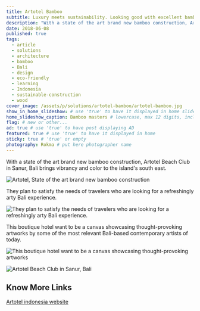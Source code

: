 ```yaml
---
title: Artotel Bamboo
subtitle: Luxury meets sustainability. Looking good with excellent bamboo architecture in Sanur, Bali.
description: "With a state of the art brand new bamboo construction, Artotel Beach Club in Sanur, Bali brings vibrancy and color to the island's south east."
date: 2018-06-08
published: true
tags:
  - article
  - solutions
  - architecture
  - bamboo
  - Bali
  - design
  - eco-friendly
  - learning
  - Indonesia
  - sustainable-construction
  - wood
cover_image: /assets/p/solutions/artotel-bamboo/artotel-bamboo.jpg
show_in_home_slideshow: # use 'true' to have it displayed in home slideshow
home_slideshow_caption: Bamboo masters # lowercase, max 12 digits, including spaces
flag: # new or other...
ad: true # use 'true' to have post displaying AD
featured: true # use 'true' to have it displayed in home
sticky: true # 'true' or empty
photography: Rokma # put here photographer name
---
```


With a state of the art brand new bamboo construction, Artotel Beach Club in Sanur, Bali brings vibrancy and color to the island's south east.

![Artotel, State of the art brand new bamboo construction](/assets/p/solutions/artotel-bamboo/artotel-bamboo-02.jpg)


They plan to satisfy the needs of travelers who are looking for a refreshingly arty Bali experience.

![They plan to satisfy the needs of travelers who are looking for a refreshingly arty Bali experience.](/assets/p/solutions/artotel-bamboo/artotel-bamboo-03.jpg)

This boutique hotel want to be a canvas showcasing thought-provoking artworks by some of the most relevant Bali-based contemporary artists of today.


![This boutique hotel want to be a canvas showcasing thought-provoking artworks](/assets/p/solutions/artotel-bamboo/artotel-bamboo-04.jpg)


![Artotel Beach Club in Sanur, Bali](/assets/p/solutions/artotel-bamboo/artotel-bamboo-05.jpg)



## Know More Links

[Artotel indonesia website](https://www.artotelindonesia.com)
